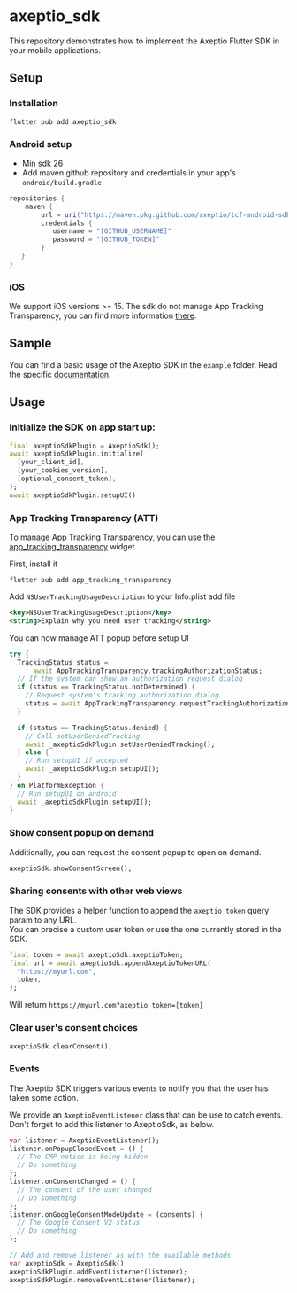 # axeptio_sdk

This repository demonstrates how to implement the Axeptio Flutter SDK in your mobile applications.

## Setup

### Installation

```shell
flutter pub add axeptio_sdk
```

### Android setup
- Min sdk 26
- Add maven github repository and credentials in your app's `android/build.gradle`
```groovy
repositories {
    maven {
        url = uri("https://maven.pkg.github.com/axeptio/tcf-android-sdk")
        credentials {
           username = "[GITHUB_USERNAME]"
           password = "[GITHUB_TOKEN]"
        }
   }
}
```
### iOS

We support iOS versions >= 15.
The sdk do not manage App Tracking Transparency, you can find more information [there](#app-tracking-transparency-att).

## Sample

You can find a basic usage of the Axeptio SDK in the `example` folder.
Read the specific [documentation](./example/README.md).

## Usage
### Initialize the SDK on app start up:
```dart
final axeptioSdkPlugin = AxeptioSdk();
await axeptioSdkPlugin.initialize(  
  [your_client_id],  
  [your_cookies_version],  
  [optional_consent_token],
);
await axeptioSdkPlugin.setupUI()
```

### App Tracking Transparency (ATT)

To manage App Tracking Transparency, you can use the [app_tracking_transparency](https://pub.dev/packages/app_tracking_transparency) widget.

First, install it
```shell
flutter pub add app_tracking_transparency
```

Add `NSUserTrackingUsageDescription` to your Info.plist add file

```xml
<key>NSUserTrackingUsageDescription</key>
<string>Explain why you need user tracking</string>
```

You can now manage ATT popup before setup UI

```dart
try {
  TrackingStatus status =
      await AppTrackingTransparency.trackingAuthorizationStatus;
  // If the system can show an authorization request dialog
  if (status == TrackingStatus.notDetermined) {
    // Request system's tracking authorization dialog
    status = await AppTrackingTransparency.requestTrackingAuthorization();
  }

  if (status == TrackingStatus.denied) {
    // Call setUserDeniedTracking 
    await _axeptioSdkPlugin.setUserDeniedTracking();
  } else {
    // Run setupUI if accepted
    await _axeptioSdkPlugin.setupUI();
  }
} on PlatformException {
  // Run setupUI on android
  await _axeptioSdkPlugin.setupUI();
}
```

### Show consent popup on demand

Additionally, you can request the consent popup to open on demand.
```dart
axeptioSdk.showConsentScreen();
```

### Sharing consents with other web views
The SDK provides a helper function to append the `axeptio_token` query param to any URL.  
You can precise a custom user token or use the one currently stored in the SDK.

```dart  
final token = await axeptioSdk.axeptioToken;
final url = await axeptioSdk.appendAxeptioTokenURL(  
  "https://myurl.com",  
  token,  
); 
```  
Will return `https://myurl.com?axeptio_token=[token]`

### Clear user's consent choices

```dart  
axeptioSdk.clearConsent();
```

### Events

The Axeptio SDK triggers various events to notify you that the user has taken some action.

We provide an `AxeptioEventListener` class that can be use to catch events. Don't forget to add this listener to AxeptioSdk, as below.

```dart
var listener = AxeptioEventListener();
listener.onPopupClosedEvent = () {
  // The CMP notice is being hidden
  // Do something
};
listener.onConsentChanged = () {
  // The consent of the user changed
  // Do something
};
listener.onGoogleConsentModeUpdate = (consents) {
  // The Google Consent V2 status
  // Do something
};

// Add and remove listener as with the available methods
var axeptioSdk = AxeptioSdk()
axeptioSdkPlugin.addEventListerner(listener);
axeptioSdkPlugin.removeEventListener(listener);
```
